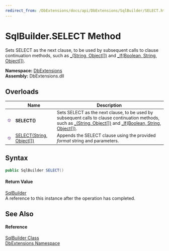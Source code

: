 ```yaml
---
redirect_from: /DbExtensions/docs/api/DbExtensions/SqlBuilder/SELECT.html
---
```


SqlBuilder.SELECT Method
========================
Sets SELECT as the next clause, to be used by subsequent calls to clause continuation methods, such as [_(String, Object[])][1] and [_If(Boolean, String, Object[])][2].
  
**Namespace:** [DbExtensions][3]  
**Assembly:** DbExtensions.dll

Overloads
---------

|                  | Name                          | Description                                                                                                                                                              |
| ---------------- | ----------------------------- | ------------------------------------------------------------------------------------------------------------------------------------------------------------------------ |
| ![Public method] | **SELECT()**                  | Sets SELECT as the next clause, to be used by subsequent calls to clause continuation methods, such as [_(String, Object[])][1] and [_If(Boolean, String, Object[])][2]. |
| ![Public method] | [SELECT(String, Object[])][4] | Appends the SELECT clause using the provided *format* string and parameters.                                                                                             |


Syntax
------

```csharp
public SqlBuilder SELECT()
```

#### Return Value
[SqlBuilder][5]  
A reference to this instance after the operation has completed.

See Also
--------

#### Reference
[SqlBuilder Class][5]  
[DbExtensions Namespace][3]  

[1]: _.md
[2]: _If.md
[3]: ../README.md
[4]: SELECT_1.md
[5]: README.md
[Public method]: ../../icons/pubmethod.svg "Public method"